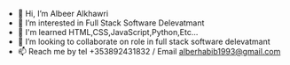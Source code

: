 - 👋 Hi, I’m Albeer Alkhawri
- 👀 I’m interested in Full Stack Software Delevatmant
- 🌱 I'm learned  HTML,CSS,JavaScript,Python,Etc...
- 💞️ I’m looking to collaborate on role in full stack software delevatmant
- 📫 Reach me by tel +353892431832 / Email alberhabib1993@gmail.com

<!---
albeeralkhawri/albeeralkhawri is a ✨ special ✨ repository because its `README.md` (this file) appears on your GitHub profile.
You can click the Preview link to take a look at your changes.
--->
